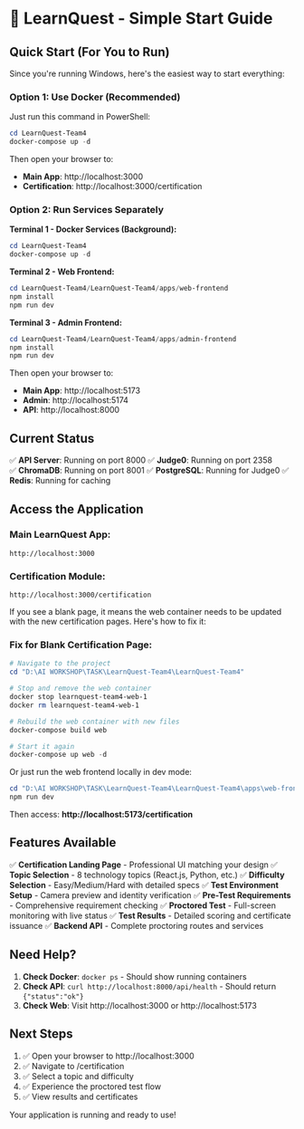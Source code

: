 # 🚀 LearnQuest - Simple Start Guide

## Quick Start (For You to Run)

Since you're running Windows, here's the easiest way to start everything:

### **Option 1: Use Docker (Recommended)**

Just run this command in PowerShell:
```powershell
cd LearnQuest-Team4
docker-compose up -d
```

Then open your browser to:
- **Main App**: http://localhost:3000
- **Certification**: http://localhost:3000/certification

### **Option 2: Run Services Separately**

**Terminal 1 - Docker Services (Background):**
```powershell
cd LearnQuest-Team4
docker-compose up -d
```

**Terminal 2 - Web Frontend:**
```powershell
cd LearnQuest-Team4/LearnQuest-Team4/apps/web-frontend
npm install
npm run dev
```

**Terminal 3 - Admin Frontend:**
```powershell  
cd LearnQuest-Team4/LearnQuest-Team4/apps/admin-frontend
npm install
npm run dev
```

Then open your browser to:
- **Main App**: http://localhost:5173
- **Admin**: http://localhost:5174
- **API**: http://localhost:8000

## Current Status

✅ **API Server**: Running on port 8000
✅ **Judge0**: Running on port 2358  
✅ **ChromaDB**: Running on port 8001
✅ **PostgreSQL**: Running for Judge0
✅ **Redis**: Running for caching

## Access the Application

### Main LearnQuest App:
```
http://localhost:3000
```

### Certification Module:
```
http://localhost:3000/certification
```

If you see a blank page, it means the web container needs to be updated with the new certification pages. Here's how to fix it:

### Fix for Blank Certification Page:

```powershell
# Navigate to the project
cd "D:\AI WORKSHOP\TASK\LearnQuest-Team4\LearnQuest-Team4"

# Stop and remove the web container
docker stop learnquest-team4-web-1
docker rm learnquest-team4-web-1

# Rebuild the web container with new files
docker-compose build web

# Start it again
docker-compose up web -d
```

Or just run the web frontend locally in dev mode:

```powershell
cd "D:\AI WORKSHOP\TASK\LearnQuest-Team4\LearnQuest-Team4\apps\web-frontend"
npm run dev
```

Then access: **http://localhost:5173/certification**

## Features Available

✅ **Certification Landing Page** - Professional UI matching your design
✅ **Topic Selection** - 8 technology topics (React.js, Python, etc.)
✅ **Difficulty Selection** - Easy/Medium/Hard with detailed specs
✅ **Test Environment Setup** - Camera preview and identity verification
✅ **Pre-Test Requirements** - Comprehensive requirement checking
✅ **Proctored Test** - Full-screen monitoring with live status
✅ **Test Results** - Detailed scoring and certificate issuance
✅ **Backend API** - Complete proctoring routes and services

## Need Help?

1. **Check Docker**: `docker ps` - Should show running containers
2. **Check API**: `curl http://localhost:8000/api/health` - Should return `{"status":"ok"}`
3. **Check Web**: Visit http://localhost:3000 or http://localhost:5173

## Next Steps

1. ✅ Open your browser to http://localhost:3000
2. ✅ Navigate to /certification
3. ✅ Select a topic and difficulty
4. ✅ Experience the proctored test flow
5. ✅ View results and certificates

Your application is running and ready to use!
